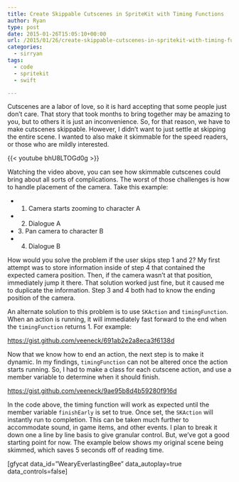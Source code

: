 ```yaml
---
title: Create Skippable Cutscenes in SpriteKit with Timing Functions
author: Ryan
type: post
date: 2015-01-26T15:05:10+00:00
url: /2015/01/26/create-skippable-cutscenes-in-spritekit-with-timing-functions/
categories:
  - sirryan
tags:
  - code
  - spritekit
  - swift

---
```

Cutscenes are a labor of love, so it is hard accepting that some people just don&#8217;t care. That story that took months to bring together may be amazing to you, but to others it is just an inconvenience. So, for that reason, we have to make cutscenes skippable. However, I didn&#8217;t want to just settle at skipping the entire scene. I wanted to also make it skimmable for the speed readers, or those who are mildly interested.

<!--more-->

{{< youtube bhU8LTOGd0g >}}
  
Watching the video above, you can see how skimmable cutscenes could bring about all sorts of complications. The worst of those challenges is how to handle placement of the camera. Take this example:

  * 1. Camera starts zooming to character A
  * 2. Dialogue A
  * 3. Pan camera to character B
  * 4. Dialogue B

How would you solve the problem if the user skips step 1 and 2? My first attempt was to store information inside of step 4 that contained the expected camera position. Then, if the camera wasn&#8217;t at that position, immediately jump it there. That solution worked just fine, but it caused me to duplicate the information. Step 3 and 4 both had to know the ending position of the camera.

An alternate solution to this problem is to use `SKAction` and `timingFunction`. When an action is running, it will immediately fast forward to the end when the `timingFunction` returns 1. For example:

https://gist.github.com/veeneck/691ab2e2a8eca3f6138d

Now that we know how to end an action, the next step is to make it dynamic. In my findings, `timingFunction` can not be altered once the action starts running. So, I had to make a class for each cutscene action, and use a member variable to determine when it should finish.

https://gist.github.com/veeneck/9ae95b8d4b59280f916d

In the code above, the timing function will work as expected until the member variable `finishEarly` is set to true. Once set, the `SKAction` will instantly run to completion. This can be taken much further to accommodate sound, in game items, and other events. I plan to break it down one a line by line basis to give granular control. But, we&#8217;ve got a good starting point for now. The example below shows my original scene being skimmed, which saves 5 seconds off of reading time.

<div class="inlineimg">
  [gfycat data_id=&#8221;WearyEverlastingBee&#8221; data_autoplay=true data_controls=false]
</div>